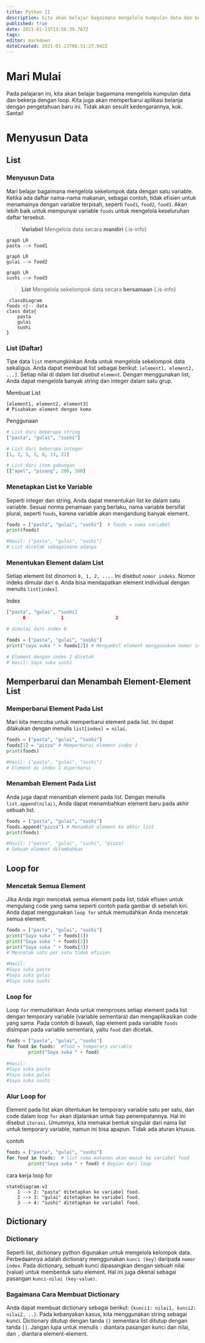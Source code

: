 ```yaml
---
title: Python II
description: kita akan belajar bagaimana mengelola kumpulan data dan bekerja dengan loop.
published: true
date: 2021-01-23T13:56:39.767Z
tags: 
editor: markdown
dateCreated: 2021-01-23T06:51:27.942Z
---
```


# Mari Mulai
Pada pelajaran ini, kita akan belajar bagaimana mengelola kumpulan data dan bekerja dengan loop.
Kita juga akan memperbarui aplikasi belanja dengan pengetahuan baru ini.
Tidak akan sesulit kedengarannya, kok. Santai!
# Menyusun Data
## List
### Menyusun Data
Mari belajar bagaimana mengelola sekelompok data dengan satu variable. Ketika ada daftar nama-nama makanan, sebagai contoh, tidak efisien untuk menamainya dengan variable terpisah, seperti `food1`, `food2`, `food3`. Akan lebih baik untuk mempunyai variable `foods` untuk mengelola keseluruhan daftar tersebut.
> **Variabel** Mengelola data secara **mandiri**
{.is-info}
```mermaid
graph LR
pasta --> food1
```
```mermaid
graph LR
gulai --> food2
```
```mermaid
graph LR
sushi --> food3
```
> **List** Mengelola sekelompok data secara **bersamaan**
{.is-info}
```mermaid
 classDiagram
foods <|-- data
class data{
    pasta
    gulai
    sushi
}
```
### List (Daftar)
Tipe data `list` memungkinkan Anda untuk mengelola sekelompok data sekaligus. Anda dapat membuat list sebagai berikut: `[element1, element2, ...]`. Setiap nilai di dalam list disebut `element`.
Dengan menggunakan list, Anda dapat mengelola banyak string dan integer dalam satu grup.

Membuat List
```
[element1, element2, element3]
# Pisahakan element dengan koma
```
Penggunaan
```python
# List dari beberapa string
["pasta", "gulai", "sushi"]

# List dari beberapa integer
[1, 2, 3, 5, 8, 13, 21]

# List dari item gabungan
[["apel", "pisang", 200, 300]
```
### Menetapkan List ke Variable
Seperti integer dan string, Anda dapat menentukan list ke dalam satu variable. Sesuai norma penamaan yang berlaku, nama variable bersifat plural, seperti `foods`, karena variable akan mengandung banyak element.

```python
foods = ["pasta", "gulai", "sushi"]  # foods = nama variabel
print(foods)

#Hasil: ["pasta", "gulai", "sushi"]
# List dicetak sebagaimana adanya
```

### Menentukan Element dalam List
Setiap element list dinomori `0, 1, 2, ....`
Ini disebut `nomor indeks`. Nomor indeks dimulai dari `0`. Anda bisa mendapatkan element individual dengan menulis `list[index]`.

Index
```python
["pasta", "gulai", "sushi]
	  0				1					2

# dimulai dari index 0
```
```python
foods = ["pasta", "gulai", "sushi"]
print("saya suka " + foods[2]) # Mengambil element menggunakan nomor index

# Element dengan index 2 dicetak
# Hasil: Saya suka sushi
```
## Memperbarui dan Menambah Element-Element List
### Memperbarui Element Pada List
Mari kita mencoba untuk memperbarui element pada list.
Ini dapat dilakukan dengan menulis `list[index] = nilai`.
```python
foods = ["pasta", "gulai", "sushi"] 
foods[1] = "pizza" # Memperbarui element index 1 
print(foods)

#Hasil: ["pasta", "gulai", "sushi"]
# Element di index 1 diperbarui
```
### Menambah Element Pada List
Anda juga dapat menambah element pada list.
Dengan menulis `list.append(nilai)`, Anda dapat menambahkan element baru pada akhir sebuah list.
```python
foods = ["pasta", "gulai", "sushi"] 
foods.append("pizza") # Menambah element ke akhir list 
print(foods)

#Hasil: ["pasta", "gulai", "sushi", "pizza]
# Sebuah element ditambahkan
```

## Loop for
### Mencetak Semua Element
Jika Anda ingin mencetak semua element pada list, tidak efisien untuk mengulang code yang sama seperti contoh pada gambar di sebelah kiri.
Anda dapat menggunakan `loop for` untuk memudahkan Anda mencetak semua element.
```python
foods = ["pasta", "gulai", "sushi"]
print("Saya suka " + foods[1])
print("Saya suka " + foods[2])
print("Saya suka " + foods[3])
# Mencetak satu per satu tidak efisien

#Hasil:
#Saya suka pasta
#Saya suka gulai
#Saya suka sushi
```

### Loop for
Loop `for` memudahkan Anda untuk memproses setiap element pada list dengan temporary variable (variable sementara) dan mengaplikasikan code yang sama.
Pada contoh di bawah, tiap element pada variable `foods` disimpan pada variable sementara, yaitu `food` dan dicetak.
```python
foods = ["pasta", "gulai", "sushi"]
for food in foods:  #food = temporary variable    
		print("Saya suka " + food)
    
#Hasil:
#Saya suka pasta
#Saya suka gulai
#Saya suka sushi
```

### Alur Loop for
Element pada list akan ditentukan ke temporary variable satu per satu, dan code dalam loop `for` akan dijalankan untuk tiap penempatannya. Hal ini disebut `iterasi`. Umumnya, kita memakai bentuk singular dari nama list untuk temporary variable, namun ini bisa apapun. Tidak ada aturan khusus.

contoh
```python
foods = ["pasta", "gulai", "sushi"]
for food in foods:  # list nama makanan akan masuk ke variabel food    
		print("Saya suka " + food) # Bagian dari loop
```
cara kerja loop for
```mermaid
stateDiagram-v2
    1 --> 2: "pasta" ditetapkan ke variabel food.
    2 --> 3: "gulai" ditetapkan ke variabel food. 
    3 --> 4: "sushi" ditetapkan ke variabel food. 
```
## Dictionary
### Dictionary
Seperti list, dictionary python digunakan untuk mengelola kelompok data. Perbedaannya adalah dictionary menggunakan `kunci (key)` daripada `nomor index`. Pada dictionary, sebuah kunci dipasangkan dengan sebuah nilai (value) untuk membentuk satu element. Hal ini juga dikenal sebagai pasangan `kunci-nilai (key-value)`.

### Bagaimana Cara Membuat Dictionary
Anda dapat membuat dictionary sebagai berikut: `{kunci1: nilai1, kunci2: nilai2, ..}`. Pada kebanyakan kasus, kita menggunakan string sebagai kunci. Dictionary ditutup dengan tanda `{}` sementara list ditutup dengan tanda `[]`. Jangan lupa untuk menulis `:` diantara pasangan kunci dan nilai, dan `,` diantara element-element.